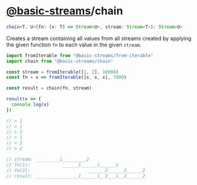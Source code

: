# [@basic-streams](https://github.com/rpominov/basic-streams)/chain

<!-- doc -->

```typescript
chain<T, U>(fn: (x: T) => Stream<U>, stream: Stream<T>): Stream<U>
```

Creates a stream containing all values from all streams created by applying the
given function `fn` to each value in the given `stream`.

```js
import fromIterable from "@basic-streams/from-iterable"
import chain from "@basic-streams/chain"

const stream = fromIterable([1, 2], 10000)
const fn = x => fromIterable([x, x, x], 7000)

const result = chain(fn, stream)

result(x => {
  console.log(x)
})

// > 1
// > 1
// > 2
// > 1
// > 2
// > 2

// stream: _________1_________2
// fn(1):            ______1______1______1
// fn(2):                      ______2______2______2
// result: ________________1______1__2___1__2______2
```

<!-- docstop -->
